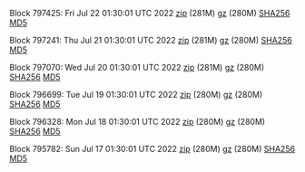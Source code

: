 Block 797425: Fri Jul 22 01:30:01 UTC 2022 [zip](https://files.01coin.io/mainnet/2022-07-22/bootstrap.dat.zip) (281M) [gz](https://files.01coin.io/mainnet/2022-07-22/bootstrap.dat.tar.gz) (280M) [SHA256](https://files.01coin.io/mainnet/2022-07-22/sha256.txt) [MD5](https://files.01coin.io/mainnet/2022-07-22/md5.txt)

Block 797241: Thu Jul 21 01:30:01 UTC 2022 [zip](https://files.01coin.io/mainnet/2022-07-21/bootstrap.dat.zip) (281M) [gz](https://files.01coin.io/mainnet/2022-07-21/bootstrap.dat.tar.gz) (280M) [SHA256](https://files.01coin.io/mainnet/2022-07-21/sha256.txt) [MD5](https://files.01coin.io/mainnet/2022-07-21/md5.txt)

Block 797070: Wed Jul 20 01:30:01 UTC 2022 [zip](https://files.01coin.io/mainnet/2022-07-20/bootstrap.dat.zip) (281M) [gz](https://files.01coin.io/mainnet/2022-07-20/bootstrap.dat.tar.gz) (280M) [SHA256](https://files.01coin.io/mainnet/2022-07-20/sha256.txt) [MD5](https://files.01coin.io/mainnet/2022-07-20/md5.txt)

Block 796699: Tue Jul 19 01:30:01 UTC 2022 [zip](https://files.01coin.io/mainnet/2022-07-19/bootstrap.dat.zip) (280M) [gz](https://files.01coin.io/mainnet/2022-07-19/bootstrap.dat.tar.gz) (280M) [SHA256](https://files.01coin.io/mainnet/2022-07-19/sha256.txt) [MD5](https://files.01coin.io/mainnet/2022-07-19/md5.txt)

Block 796328: Mon Jul 18 01:30:01 UTC 2022 [zip](https://files.01coin.io/mainnet/2022-07-18/bootstrap.dat.zip) (280M) [gz](https://files.01coin.io/mainnet/2022-07-18/bootstrap.dat.tar.gz) (280M) [SHA256](https://files.01coin.io/mainnet/2022-07-18/sha256.txt) [MD5](https://files.01coin.io/mainnet/2022-07-18/md5.txt)

Block 795782: Sun Jul 17 01:30:01 UTC 2022 [zip](https://files.01coin.io/mainnet/2022-07-17/bootstrap.dat.zip) (280M) [gz](https://files.01coin.io/mainnet/2022-07-17/bootstrap.dat.tar.gz) (280M) [SHA256](https://files.01coin.io/mainnet/2022-07-17/sha256.txt) [MD5](https://files.01coin.io/mainnet/2022-07-17/md5.txt)
